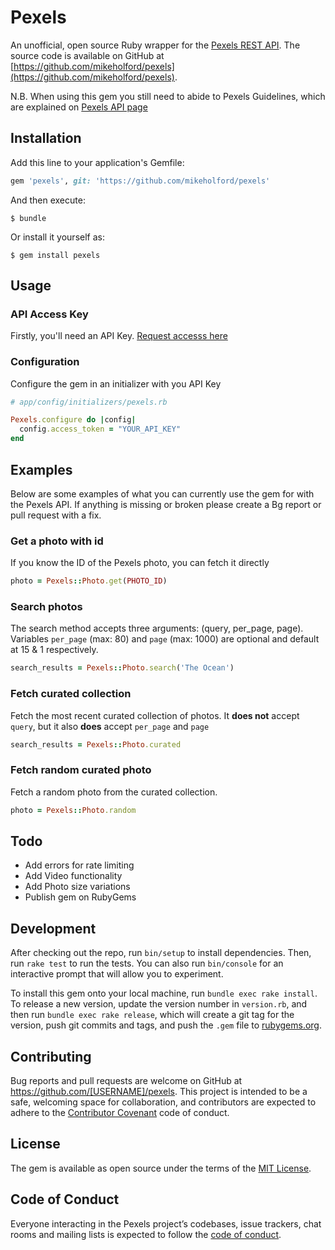 # Pexels

An unofficial, open source Ruby wrapper for the [Pexels REST API](https://www.pexels.com/api). The source code is available on GitHub at [https://github.com/mikeholford/pexels](https://github.com/mikeholford/pexels).

N.B. When using this gem you still need to abide to Pexels Guidelines, which are explained on [Pexels API page](https://www.pexels.com/api)

## Installation

Add this line to your application's Gemfile:

```ruby
gem 'pexels', git: 'https://github.com/mikeholford/pexels' 
```

And then execute:

    $ bundle

Or install it yourself as:

    $ gem install pexels

## Usage

### API Access Key

Firstly, you'll need an API Key. [Request accesss here](https://www.pexels.com/api/new/)

### Configuration

Configure the gem in an initializer with you API Key

```ruby
# app/config/initializers/pexels.rb

Pexels.configure do |config|
  config.access_token = "YOUR_API_KEY"
end
```

## Examples

Below are some examples of what you can currently use the gem for with the Pexels API. If anything is missing or broken please create a Bg report or pull request with a fix.

### Get a photo with id

If you know the ID of the Pexels photo, you can fetch it directly
```ruby
photo = Pexels::Photo.get(PHOTO_ID)
```

### Search photos

The search method accepts three arguments: (query, per_page, page). Variables `per_page` (max: 80) and `page` (max: 1000) are optional and default at 15 & 1 respectively.
```ruby
search_results = Pexels::Photo.search('The Ocean')
```

### Fetch curated collection

Fetch the most recent curated collection of photos. It **does not** accept `query`, but it also **does** accept `per_page` and `page`
```ruby
search_results = Pexels::Photo.curated
```

### Fetch random curated photo

Fetch a random photo from the curated collection.
```ruby
photo = Pexels::Photo.random
```

## Todo

- Add errors for rate limiting
- Add Video functionality
- Add Photo size variations
- Publish gem on RubyGems

## Development

After checking out the repo, run `bin/setup` to install dependencies. Then, run `rake test` to run the tests. You can also run `bin/console` for an interactive prompt that will allow you to experiment.

To install this gem onto your local machine, run `bundle exec rake install`. To release a new version, update the version number in `version.rb`, and then run `bundle exec rake release`, which will create a git tag for the version, push git commits and tags, and push the `.gem` file to [rubygems.org](https://rubygems.org).

## Contributing

Bug reports and pull requests are welcome on GitHub at https://github.com/[USERNAME]/pexels. This project is intended to be a safe, welcoming space for collaboration, and contributors are expected to adhere to the [Contributor Covenant](http://contributor-covenant.org) code of conduct.

## License

The gem is available as open source under the terms of the [MIT License](https://opensource.org/licenses/MIT).

## Code of Conduct

Everyone interacting in the Pexels project’s codebases, issue trackers, chat rooms and mailing lists is expected to follow the [code of conduct](https://github.com/[USERNAME]/pexels/blob/master/CODE_OF_CONDUCT.md).
